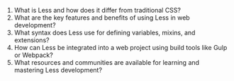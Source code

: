

1. What is Less and how does it differ from traditional CSS?
2. What are the key features and benefits of using Less in web development?
3. What syntax does Less use for defining variables, mixins, and extensions?
4. How can Less be integrated into a web project using build tools like Gulp or Webpack?
5. What resources and communities are available for learning and mastering Less development?